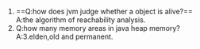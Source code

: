 1.
	==Q:how does jvm judge whether a object is alive?==  
	A:the algorithm of reachability analysis. 
2.
	Q:how many memory areas in java heap memory?  
	A:3.elden,old and permanent.
